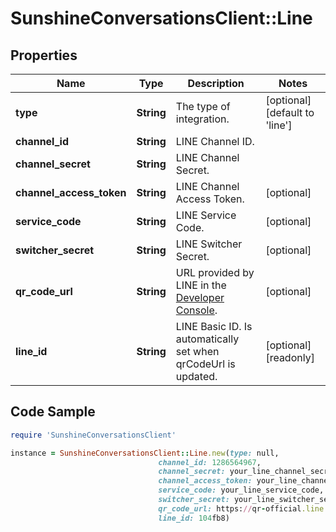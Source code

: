 # SunshineConversationsClient::Line

## Properties

Name | Type | Description | Notes
------------ | ------------- | ------------- | -------------
**type** | **String** | The type of integration. | [optional] [default to &#39;line&#39;]
**channel_id** | **String** | LINE Channel ID. | 
**channel_secret** | **String** | LINE Channel Secret. | 
**channel_access_token** | **String** | LINE Channel Access Token. | [optional] 
**service_code** | **String** | LINE Service Code. | [optional] 
**switcher_secret** | **String** | LINE Switcher Secret. | [optional] 
**qr_code_url** | **String** | URL provided by LINE in the [Developer Console](https://developers.line.biz/console/). | [optional] 
**line_id** | **String** | LINE Basic ID. Is automatically set when qrCodeUrl is updated. | [optional] [readonly] 

## Code Sample

```ruby
require 'SunshineConversationsClient'

instance = SunshineConversationsClient::Line.new(type: null,
                                 channel_id: 1286564967,
                                 channel_secret: your_line_channel_secret,
                                 channel_access_token: your_line_channel_token,
                                 service_code: your_line_service_code,
                                 switcher_secret: your_line_switcher_secret,
                                 qr_code_url: https://qr-official.line.me/M/1O4fb8.png,
                                 line_id: 104fb8)
```


